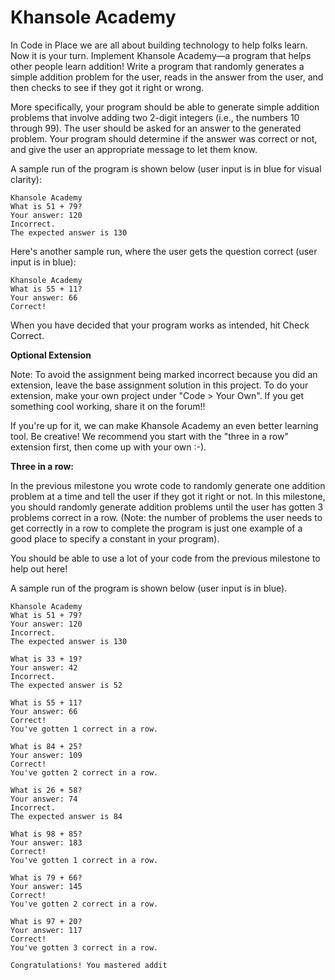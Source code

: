 # Khansole Academy

In Code in Place we are all about building technology to help folks learn. Now it is your turn. Implement Khansole Academy—a program that helps other people learn addition! Write a program that randomly generates a simple addition problem for the user, reads in the answer from the user, and then checks to see if they got it right or wrong.

More specifically, your program should be able to generate simple addition problems that involve adding two 2-digit integers (i.e., the numbers 10 through 99). The user should be asked for an answer to the generated problem. Your program should determine if the answer was correct or not, and give the user an appropriate message to let them know.

A sample run of the program is shown below (user input is in blue for visual clarity):

    Khansole Academy
    What is 51 + 79?
    Your answer: 120
    Incorrect.
    The expected answer is 130

Here's another sample run, where the user gets the question correct (user input is in blue):

    Khansole Academy
    What is 55 + 11?
    Your answer: 66
    Correct!

When you have decided that your program works as intended, hit Check Correct.

<b>Optional Extension</b>

Note: To avoid the assignment being marked incorrect because you did an extension, leave the base assignment solution in this project. To do your extension, make your own project under "Code > Your Own". If you get something cool working, share it on the forum!!

If you're up for it, we can make Khansole Academy an even better learning tool. Be creative! We recommend you start with the "three in a row" extension first, then come up with your own :-).

<b>Three in a row:</b>

In the previous milestone you wrote code to randomly generate one addition problem at a time and tell the user if they got it right or not. In this milestone, you should randomly generate addition problems until the user has gotten 3 problems correct in a row. (Note: the number of problems the user needs to get correctly in a row to complete the program is just one example of a good place to specify a constant in your program).

You should be able to use a lot of your code from the previous milestone to help out here!

A sample run of the program is shown below (user input is in blue).

    Khansole Academy
    What is 51 + 79? 
    Your answer: 120 
    Incorrect. 
    The expected answer is 130 

    What is 33 + 19? 
    Your answer: 42 
    Incorrect. 
    The expected answer is 52 

    What is 55 + 11? 
    Your answer: 66 
    Correct! 
    You've gotten 1 correct in a row. 

    What is 84 + 25? 
    Your answer: 109 
    Correct! 
    You've gotten 2 correct in a row. 

    What is 26 + 58? 
    Your answer: 74 
    Incorrect. 
    The expected answer is 84 

    What is 98 + 85? 
    Your answer: 183 
    Correct! 
    You've gotten 1 correct in a row. 

    What is 79 + 66? 
    Your answer: 145 
    Correct! 
    You've gotten 2 correct in a row. 

    What is 97 + 20? 
    Your answer: 117 
    Correct! 
    You've gotten 3 correct in a row. 

    Congratulations! You mastered addit
